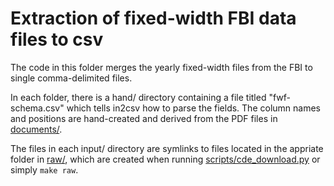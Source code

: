 # Extraction of fixed-width FBI data files to csv

The code in this folder merges the yearly fixed-width files from the FBI to single comma-delimited files. 

In each folder, there is a hand/ directory containing a file titled "fwf-schema.csv" which tells in2csv how to parse the fields. The column names and positions are hand-created and derived from the PDF files in [documents/](../documents). 

The files in each input/ directory are symlinks to files located in the appriate folder in [raw/](../raw), which are created when running [scripts/cde_download.py](scripts/cde_download.py) or simply `make raw`. 

